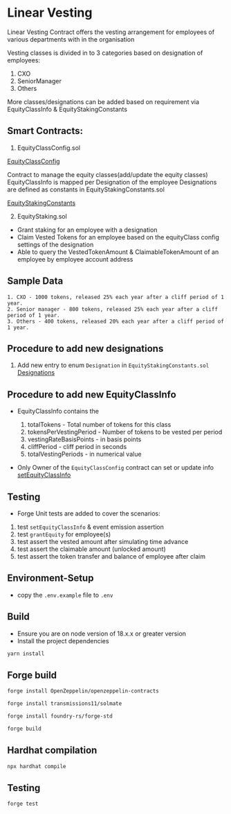 # Linear Vesting

Linear Vesting Contract offers the vesting arrangement for employees of various departments with in the organisation

Vesting classes is divided in to 3 categories based on designation of employees:
1. CXO
2. SeniorManager
3. Others

More classes/designations can be added based on requirement via EquityClassInfo & EquityStakingConstants

## Smart Contracts:

1. EquityClassConfig.sol

[EquityClassConfig](./src/contracts/EquityClassConfig.sol)

Contract to manage the equity classes(add/update the equity classes)
EquityClassInfo is mapped per Designation of the employee
Designations are defined as constants in EquityStakingConstants.sol

[EquityStakingConstants](./src/contracts/EquityStakingConstants.sol#L8)


2. EquityStaking.sol

- Grant staking for an employee with a designation
- Claim Vested Tokens for an employee based on the equityClass config settings of the designation
- Able to query the VestedTokenAmount & ClaimableTokenAmount of an employee by employee account address

## Sample Data

```
1. CXO - 1000 tokens, released 25% each year after a cliff period of 1 year.
2. Senior manager - 800 tokens, released 25% each year after a cliff period of 1 year.
3. Others - 400 tokens, released 20% each year after a cliff period of 1 year.
```

## Procedure to add new designations

1. Add new entry to enum `Designation` in `EquityStakingConstants.sol`
[Designations](./src/contracts/EquityStakingConstants.sol#L8)

## Procedure to add new EquityClassInfo

- EquityClassInfo contains the 
   1. totalTokens - Total number of tokens for this class
   2. tokensPerVestingPeriod -  Number of tokens to be vested per period
   3. vestingRateBasisPoints - in basis points
   4. cliffPeriod - cliff period in seconds
   5. totalVestingPeriods - in numerical value

- Only Owner of the `EquityClassConfig` contract can set or update info
  [setEquityClassInfo](./src/contracts/EquityClassConfig.sol#L40)
  


## Testing

- Forge Unit tests are added to cover the scenarios:
1. test `setEquityClassInfo` & event emission assertion
2. test `grantEquity` for employee(s)
3. test assert the vested amount after simulating time advance
4. test assert the claimable amount (unlocked amount)
5. test assert the token transfer and balance of employee after claim


## Environment-Setup

- copy the `.env.example` file to `.env`

## Build

- Ensure you are on node version of 18.x.x or greater version
- Install the project dependencies 
```sh
yarn install
```

## Forge build

```sh
forge install OpenZeppelin/openzeppelin-contracts
```

```sh
forge install transmissions11/solmate
```

```sh
forge install foundry-rs/forge-std
```

```sh
forge build
```

## Hardhat compilation

```sh
npx hardhat compile
```

## Testing

```sh
forge test
```
